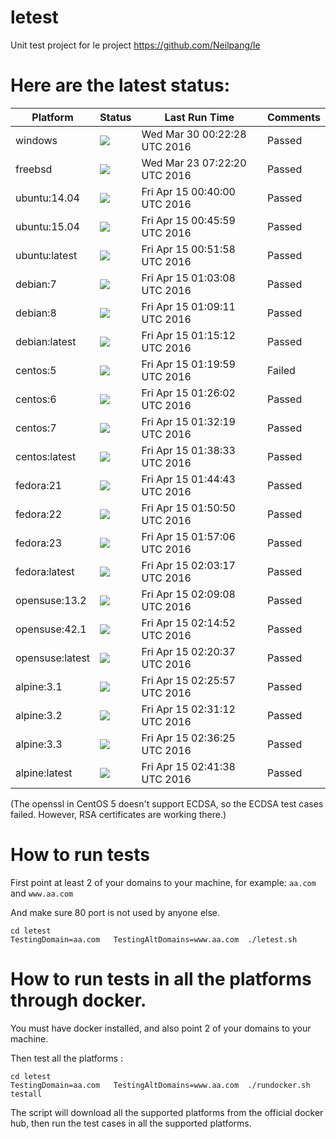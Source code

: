 # letest
Unit test project for le project https://github.com/Neilpang/le



# Here are the latest status:

| Platform | Status| Last Run Time| Comments|
-----------|-------|--------------|---------|
|windows|![](https://cdn.rawgit.com/Neilpang/letest/master/status/windows.svg?1459297348)|Wed Mar 30 00:22:28 UTC 2016| Passed |
|freebsd|![](https://cdn.rawgit.com/Neilpang/letest/master/status/freebsd.svg?1458717740)|Wed Mar 23 07:22:20 UTC 2016| Passed |
|ubuntu:14.04|![](https://cdn.rawgit.com/Neilpang/letest/master/status/ubuntu-14.04.svg?1460680800)|Fri Apr 15 00:40:00 UTC 2016| Passed |
|ubuntu:15.04|![](https://cdn.rawgit.com/Neilpang/letest/master/status/ubuntu-15.04.svg?1460681159)|Fri Apr 15 00:45:59 UTC 2016| Passed |
|ubuntu:latest|![](https://cdn.rawgit.com/Neilpang/letest/master/status/ubuntu-latest.svg?1460681518)|Fri Apr 15 00:51:58 UTC 2016| Passed |
|debian:7|![](https://cdn.rawgit.com/Neilpang/letest/master/status/debian-7.svg?1460682188)|Fri Apr 15 01:03:08 UTC 2016| Passed |
|debian:8|![](https://cdn.rawgit.com/Neilpang/letest/master/status/debian-8.svg?1460682551)|Fri Apr 15 01:09:11 UTC 2016| Passed |
|debian:latest|![](https://cdn.rawgit.com/Neilpang/letest/master/status/debian-latest.svg?1460682912)|Fri Apr 15 01:15:12 UTC 2016| Passed |
|centos:5|![](https://cdn.rawgit.com/Neilpang/letest/master/status/centos-5.svg?1460683199)|Fri Apr 15 01:19:59 UTC 2016| Failed |
|centos:6|![](https://cdn.rawgit.com/Neilpang/letest/master/status/centos-6.svg?1460683562)|Fri Apr 15 01:26:02 UTC 2016| Passed |
|centos:7|![](https://cdn.rawgit.com/Neilpang/letest/master/status/centos-7.svg?1460683939)|Fri Apr 15 01:32:19 UTC 2016| Passed |
|centos:latest|![](https://cdn.rawgit.com/Neilpang/letest/master/status/centos-latest.svg?1460684313)|Fri Apr 15 01:38:33 UTC 2016| Passed |
|fedora:21|![](https://cdn.rawgit.com/Neilpang/letest/master/status/fedora-21.svg?1460684683)|Fri Apr 15 01:44:43 UTC 2016| Passed |
|fedora:22|![](https://cdn.rawgit.com/Neilpang/letest/master/status/fedora-22.svg?1460685050)|Fri Apr 15 01:50:50 UTC 2016| Passed |
|fedora:23|![](https://cdn.rawgit.com/Neilpang/letest/master/status/fedora-23.svg?1460685426)|Fri Apr 15 01:57:06 UTC 2016| Passed |
|fedora:latest|![](https://cdn.rawgit.com/Neilpang/letest/master/status/fedora-latest.svg?1460685797)|Fri Apr 15 02:03:17 UTC 2016| Passed |
|opensuse:13.2|![](https://cdn.rawgit.com/Neilpang/letest/master/status/opensuse-13.2.svg?1460686148)|Fri Apr 15 02:09:08 UTC 2016| Passed |
|opensuse:42.1|![](https://cdn.rawgit.com/Neilpang/letest/master/status/opensuse-42.1.svg?1460686492)|Fri Apr 15 02:14:52 UTC 2016| Passed |
|opensuse:latest|![](https://cdn.rawgit.com/Neilpang/letest/master/status/opensuse-latest.svg?1460686837)|Fri Apr 15 02:20:37 UTC 2016| Passed |
|alpine:3.1|![](https://cdn.rawgit.com/Neilpang/letest/master/status/alpine-3.1.svg?1460687157)|Fri Apr 15 02:25:57 UTC 2016| Passed |
|alpine:3.2|![](https://cdn.rawgit.com/Neilpang/letest/master/status/alpine-3.2.svg?1460687472)|Fri Apr 15 02:31:12 UTC 2016| Passed |
|alpine:3.3|![](https://cdn.rawgit.com/Neilpang/letest/master/status/alpine-3.3.svg?1460687785)|Fri Apr 15 02:36:25 UTC 2016| Passed |
|alpine:latest|![](https://cdn.rawgit.com/Neilpang/letest/master/status/alpine-latest.svg?1460688098)|Fri Apr 15 02:41:38 UTC 2016| Passed |
(The openssl in CentOS 5 doesn't support ECDSA, so the ECDSA test cases failed. However, RSA certificates are working there.)

# How to run tests

First point at least 2 of your domains to your machine, 
for example: `aa.com` and `www.aa.com`

And make sure 80 port is not used by anyone else.

```
cd letest
TestingDomain=aa.com   TestingAltDomains=www.aa.com  ./letest.sh
```

# How to run tests in all the platforms through docker.

You must have docker installed, and also point 2 of your domains to your machine.

Then test all the platforms :

```
cd letest
TestingDomain=aa.com   TestingAltDomains=www.aa.com  ./rundocker.sh  testall
```

The script will download all the supported platforms from the official docker hub, then run the test cases in all the supported platforms.






